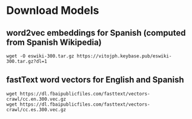 # Download Models

## word2vec embeddings for Spanish (computed from Spanish Wikipedia)

    wget -O eswiki-300.tar.gz https://vitojph.keybase.pub/eswiki-300.tar.gz?dl=1


## fastText word vectors for English and Spanish

    wget https://dl.fbaipublicfiles.com/fasttext/vectors-crawl/cc.en.300.vec.gz
    wget https://dl.fbaipublicfiles.com/fasttext/vectors-crawl/cc.es.300.vec.gz

